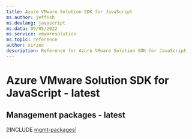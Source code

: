 ```yaml
---
title: Azure VMware Solution SDK for JavaScript
ms.author: jeffish
ms.devlang: javascript
ms.data: 09/05/2022
ms.service: vmwaresolution
ms.topic: reference
author: xirzec
description: Reference for Azure VMware Solution SDK for JavaScript
---
```

# Azure VMware Solution SDK for JavaScript - latest

## Management packages - latest
[!INCLUDE [mgmt-packages](vmware-solution-mgmt-index.md)]